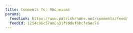 ```yaml
---
title: Comments for Rhoneisms
params:
  feedlink: https://www.patrickrhone.net/comments/feed/
  feedid: 1254c96c57aa8b31f9bdef6bcfe5ac78
---
```

